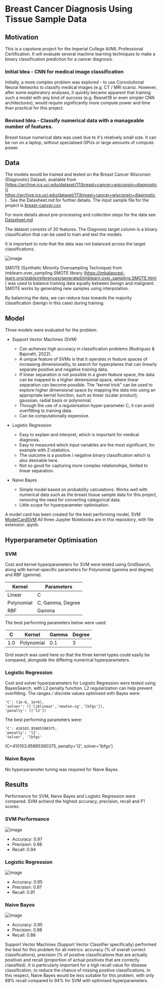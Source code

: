 # Breast Cancer Diagnosis Using Tissue Sample Data 

## Motivation
This is a capstone project for the Imperial College AI/ML Professional Certification. It will evaluate several machine learning techniques to make a binary classification prediction for a cancer diagnosis.

### Initial Idea - CNN for medical image classification
Initially, a more complex problem was explored - to use Convolutional Neural Networks to classify medical images (e.g. CT / MRI scans).  However, after some exploratory analyses, it quickly became apparent that training such a model with any kind of success (e.g. Resnet18 or even simpler CNN architectures), would require significantly more compute power and time than practical for this project.

### Revised Idea - Classify numerical data with a manageable number of features. 
Breast tissue numerical data was used due to it's relatively small size.  It can be run on a laptop, without specialised GPUs or large amounts of compute power.  

## Data
The models would be trained and tested on the Breast Cancer Wisconsin (Diagnostic) Dataset, available from [https://archive.ics.uci.edu/dataset/17/breast+cancer+wisconsin+diagnostic]( https://archive.ics.uci.edu/dataset/17/breast+cancer+wisconsin+diagnostic ) .  See the Datasheet.md for further details.  The input sample file for the project is [breast-cancer.csv](breast-cancer.csv 'breast-cancer.csv')

For more details about pre-processing and collection steps for the data see [Datasheet.md](Datasheet.md)

The dataset consists of 30 features.  The Diagnosis target column is a binary classification that can be used to train and test the models.

It is important to note that the data was not balanced across the target classifications.  

![image](assets/data_balance.png)

SMOTE (Synthetic Minority Oversampling Technique) from imblearn.over_sampling.SMOTE library (https://imbalanced-learn.org/stable/references/generated/imblearn.over_sampling.SMOTE.html) was used to balance training data equally between benign and malignant.  SMOTE works by generating new samples using interpolation.

By balancing the data, we can reduce bias towards the majority classification (benign in this case) during training.
 

## Model
Three models were evaluated for the problem:

* Support Vector Machines (SVM)
  + Can achieves high accuracy in classification problems (Rodriguez & Bajorath, 2022).
  + A unique feature of SVMs is that it operates in feature spaces of increasing dimensionality, to search for hyperplanes that can linearly separate positive and negative training data.
  + If linear separation is not possible in a given feature space, the data can be mapped to a higher dimensional space, where linear separation can become possible.  The “kernel trick” can be used to explore higher dimensional space by mapping the data into using an appropriate kernel function, such as linear (scalar product), gaussian, radial basis or polynomial. 
  + Through the use of a regularisation hyper-parameter C, it can avoid overfitting to training data.
  + Can be computationally expensive.
 
* Logistic Regression
  + Easy to explain and interpret, which is important for medical diagnosis.
  + Easy to measured which input variables are the most significant, for example with Z-statistics.
  + The outcome is a positive / negative binary classification which is also desirable here.
  + Not so good for capturing more complex relationships, limited to linear separation.

* Naive Bayes
  + Simple model based on probability calculations.  Works well with numerical data such as the breast tissue sample data for this project, removing the need for converting categorical data.
  + Little scope for hyperparameter optimisation.

A model card has been created for the best performing model, SVM [ModelCardSVM](ModelCardSVM.md)
All three Jupyter Notebooks are in this repository, with file extension .ipynb.

## Hyperparameter Optimisation

### SVM
Cost and kernel hyperparameters for SVM were tested using GridSearch, along with kernel-specific parameters for Polynomial (gamma and degree) and RBF (gamma).

| Kernel     | 	Parameters         | 
|------------|---------------------|
| Linear     | 	C                  | 
| Polynomial | 	C, Gamma, Degree   | 
| RBF        | 	Gamma              | 


The best performing parameters below were used:

| C         | 	Kernel     | 	Gamma       | Degree |
|-----------|-------------|--------------|--------|
| 1.0       | 	Polynomial | 	0.1         | 3      |

 Grid search was used here so that the three kernel types could easily be compared, alongside the differing numerical hyperparameters.

### Logistic Regression

Cost and solver hyperparameters for Logistic Regression were tested using BayesSearch, with L2 penalty function. L2 regularization can help prevent overfitting.  The ranges / discrete values optimised with Bayes were:

    'C': (1e-6, 1e+6),
    'solver': (['liblinear','newton-cg','lbfgs']),  
    'penalty': (['l2'])



The best performing parameters were:

    'C': 410103.95885390375,
    'penalty': 'l2',
    'solver', 'lbfgs'

 (C=410103.95885390375, penalty='l2', solver='lbfgs')

### Naive Bayes
No hyperparameter tuning was required for Naive Bayes.

## Results
Performance for SVM, Naive Bayes and Logistic Regression were compared. SVM achievd the highest accuracy, precision, recall and F1 scores.   

### SVM Performance
![image](assets/cm_SVM.png)

* Accuracy: 0.97
* Precision: 0.98
* Recall: 0.94

### Logistic Regression
![image](assets/cm_LR.png)

* Accuracy: 0.95
* Precision: 0.97
* Recall: 0.91

### Naive Bayes
![image](assets/cm_NB.png)
* Accuracy: 0.95
* Precision: 0.98
* Recall: 0.88

Support Vector Machines (Support Vector Classifier specifically) performed the best for this problem for all metrics: accuracy (% of overall correct classifications), precision (% of positive classifications that are actually positive) and recall (proportion of actual positives that are correctly classified). 
It is particularly important for a high recall value for disease classification, to reduce the chance of missing positive classifications. In this respect, Naive Bayes would be less suitable for this problem, with only 88% recall compared to 94% for SVM with optimised hyperparameters.
